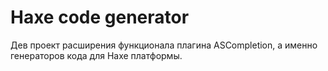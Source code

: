 Haxe code generator
=============================

Дев проект расширения функционала плагина ASCompletion, а именно генераторов кода для Haxe платформы.
